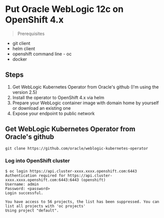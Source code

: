 # Put Oracle WebLogic 12c on OpenShift 4.x

> Prerequisites
* git client
* helm client
* openshift command line - oc
* docker

## Steps
1. Get WebLogic Kubernetes Operator from Oracle's github (I'm using the version 2.5)
2. Install the operator to OpenShift 4.x via helm
3. Prepare your WebLogic container image with domain home by yourself or download an existing one
4. Expose your endpoint to public network


## Get WebLogic Kubernetes Operator from Oracle's github
```
git clone https://github.com/oracle/weblogic-kubernetes-operator
```

### Log into OpenShift cluster
```
$ oc login https://api.cluster-xxxx.xxxx.openshift.com:6443
Authentication required for https://api.cluster-xxxx.xxxx.openshift.com:6443:6443 (openshift)
Username: admin
Password: <password>
Login successful.

You have access to 56 projects, the list has been suppressed. You can list all projects with 'oc projects'
Using project "default".
```
